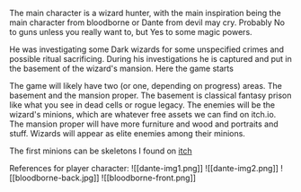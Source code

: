The main character is a wizard hunter, with the main inspiration being the main character from bloodborne or Dante from devil may cry. Probably No to guns unless you really want to, but Yes to some magic powers.

He was investigating some Dark wizards for some unspecified crimes and possible ritual sacrificing. During his investigations he is captured and put in the basement of the wizard's mansion. Here the game starts

The game will likely have two (or one, depending on progress) areas. The basement and the mansion proper. The basement is classical fantasy prison like what you see in dead cells or rogue legacy. The enemies will be the wizard's minions, which are whatever free assets we can find on itch.io. The mansion proper will have more furniture and wood and portraits and stuff. Wizards will appear as elite enemies among their minions.

The first minions can be skeletons I found on [itch](https://jesse-m.itch.io/skeleton-pack)


References for player character:
![[dante-img1.png]]
![[dante-img2.png]]
![[bloodborne-back.jpg]]
![[bloodborne-front.png]]